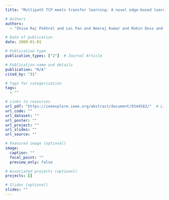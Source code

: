 ```yaml
---
title: "Multipath TCP meets transfer learning: A novel edge-based learning for industrial IoT"

# Authors
authors:
  - "Shiva Raj Pokhrel and Lei Pan and Neeraj Kumar and Robin Doss and Hai L Vu"

# Date of publication
date: 2000-01-01

# Publication type
publication_types: ["2"]  # Journal Article

# Publication name and details
publication: "N/A"
cited_by: "31"

# Tags for categorization
tags:
  - ""

# Links to resources
url_pdf: "https://ieeexplore.ieee.org/abstract/document/9344582/"  # Link to the resource
url_code: ""
url_dataset: ""
url_poster: ""
url_project: ""
url_slides: ""
url_source: ""

# Featured image (optional)
image:
  caption: ""
  focal_point: ""
  preview_only: false

# Associated projects (optional)
projects: []

# Slides (optional)
slides: ""
---
```

